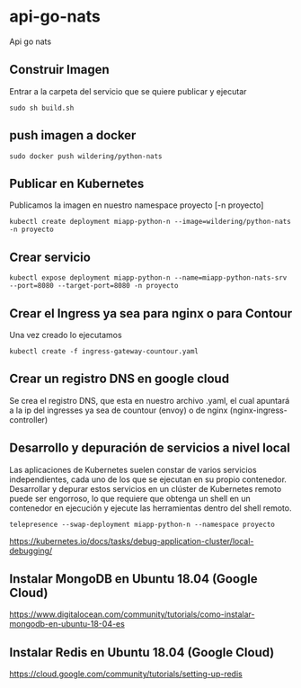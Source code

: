 # api-go-nats
 Api go nats

## Construir Imagen

Entrar a la carpeta del servicio que se quiere publicar y ejecutar
```
sudo sh build.sh
```
## push imagen a docker

```
sudo docker push wildering/python-nats
```
## Publicar en Kubernetes
Publicamos la imagen en nuestro namespace proyecto [-n proyecto]
```
kubectl create deployment miapp-python-n --image=wildering/python-nats -n proyecto
```
## Crear servicio

```
kubectl expose deployment miapp-python-n --name=miapp-python-nats-srv --port=8080 --target-port=8080 -n proyecto
```

## Crear el Ingress ya sea para nginx o para Contour

Una vez creado lo ejecutamos
```
kubectl create -f ingress-gateway-countour.yaml
```
## Crear un registro DNS en google cloud

Se crea el registro DNS, que esta en nuestro archivo .yaml, el cual apuntará  a la ip
del ingresses ya sea de countour (envoy) o de nginx (nginx-ingress-controller)

## Desarrollo y depuración de servicios a nivel local
Las aplicaciones de Kubernetes suelen constar de varios servicios independientes, cada uno de los que se ejecutan en su propio contenedor. Desarrollar y depurar estos servicios en un clúster de Kubernetes remoto puede ser engorroso, lo que requiere que obtenga un shell en un contenedor en ejecución y ejecute las herramientas dentro del shell remoto.

```
telepresence --swap-deployment miapp-python-n --namespace proyecto
```

https://kubernetes.io/docs/tasks/debug-application-cluster/local-debugging/

## Instalar MongoDB en Ubuntu 18.04 (Google Cloud)
https://www.digitalocean.com/community/tutorials/como-instalar-mongodb-en-ubuntu-18-04-es


## Instalar Redis en Ubuntu 18.04 (Google Cloud)

https://cloud.google.com/community/tutorials/setting-up-redis
